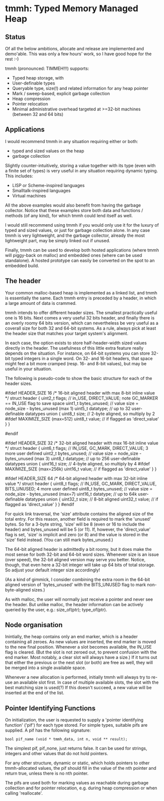 tmmh: Typed Memory Managed Heap
===============================

Status
------
Of all the below ambitions, allocate and release are implemented and demo'able. This was only a few hours' work, so I have good hope for the rest :-)


tmmh (pronounced: TIMMEH!!!) supports:
- Typed heap storage, with
- User-definable types
- Queryable type, size(!) and related information for any heap pointer
- Mark / sweep-based, explicit garbage collection
- Heap compression
- Pointer relocation
- Minimal administrative overhead targeted at >=32-bit machines (between 32 and 64 bits)


Applications
------------

I would recommend tmmh in any situation requiring either or both:
- typed and sized values on the heap
- garbage collection

Slightly counter-intuitively, storing a value together with its type (even with a finite set of types) is very useful in any situation requiring dynamic typing. This includes:

- LISP or Scheme-inspired languages
- Smalltalk-inspired languages
- Virtual machines

All the above examples would also benefit from having the garbage collector. Notice that these examples store both data and functions / methods (of any kind), for which tmmh could lend itself as well.

I would still recommend using tmmh if you would only use it for the luxury of typed and sized values, or just for garbage collection alone. In any case tmmh is very lightweight, and the garbage collector, already the most lightweight part, may be simply linked out if unused.

Finally, tmmh can be used to develop both hosted applications (where tmmh will piggy-back on malloc) and embedded ones (where can be used standalone). A hosted prototype can easily be converted on the spot to an embedded build.

The header
----------

Your common malloc-based heap is implemented as a linked list, and tmmh is essentially the same. Each tmmh entry is preceded by a header, in which a large amount of data is crammed.

tmmh intends to offer different header sizes. The smallest practically useful one is 16 bits. Next comes a very useful 32 bits header, and finally there is an overly roomy 64 bits version, which can nevertheless be very useful as a coverall size for both 32 and 64-bit systems. As a rule, always pick at least the header size that matches your target system's alignment.

In each case, the option exists to store half-header-width sized values directly in the header. The usefulness of this little extra feature really depends on the situation. For instance, on 64-bit systems you can store 32-bit typed integers in a single word. On 32- and 16-bit headers, that space might feel a bit more cramped (resp. 16- and 8-bit values), but may be useful in your situation.

The following is pseudo-code to show the basic structure for each of the header sizes.

#ifdef HEADER_SIZE 16
/* 16-bit aligned header with max 8-bit inline value */
struct header {
	uint2_t flags; // in_USE, DIRECT_VALUE; note GC_MARKER == IN_USE flag to save space
	uint1_t bytes_unused;  // value size = node_size - bytes_unused (max 1)
	uint5_t datatype; // up to 32 user-definable datatypes
	union {
		uint8_t size; // 2-byte aligned, so multiply by 2 #ifdef MAXIMIZE_SIZE (max=512)
		uint8_t value; // if flagged as 'direct_value'
	}
}

#endif

#ifdef HEADER_SIZE 32
/* 32-bit aligned header with max 16-bit inline value */
struct header {
	uint6_t flags; // IN_USE, GC_MARK, DIRECT_VALUE; 3 more user defined
	uint2_t bytes_unused; // value size = node_size - bytes_unused (max 3)
	uint8_t datatype; // up to 256 user-definable datatypes
	union {
		uint16_t size; // 4-byte aligned, so multiply by 4 #ifdef MAXIMIZE_SIZE (max=256k)
		uint16_t value; // if flagged as 'direct_value'
	}
}

#ifdef HEADER_SIZE 64
/* 64-bit aligned header with max 32-bit inline value */
struct header {
	uint8_t flags; // IN_USE, GC_MARK, DIRECT_VALUE, BITS_UNUSED; 4 more user defined
	uint8_t bytes_unused; // value size = node_size - bytes_unused (max=7)
	uint16_t datatype; // up to 64k user-definable datatypes
	union {
		uint32_t size; // 8-bit aligned
		uint32_t value; // if flagged as 'direct_value'
	}
}
#endif

For quick link traversal, the 'size' attribute contains the aligned size of the total entry. For this reason, another field is required to mark the 'unused' bytes. So for a 3-byte string, 'size' will be 8 (even or 16 to include the header) and bytes_unused will be 5 (or 11). If, however, the 'direct_value' flag is set, 'size' is implicit and zero (or 8) and the value is stored in the 'size' field instead. (You can still mark bytes_unused.)

The 64-bit aligned header is admittedly a bit roomy, but it does make the most sense for both 32-bit and 64-bit word sizes. Whenever size is an issue (over speed), the 32-bit aligned version may serve you better. Notice, though, that even here a 32-bit integer will take up 64 bits of total storage. So adjust your default integer size accordingly!

(As a kind of gimmick, I consider combining the extra room in the 64-bit aligned version of 'bytes_unused' with the BITS_UNUSED flag to mark non-byte-aligned sizes.)

As with malloc, the user will normally just receive a pointer and never see the header. But unlike malloc, the header information can be actively queried by the user, e.g.: size_of(ptr); type_of(ptr).


Node organisation
-----------------

Inintially, the heap contains only an end marker, which is a header containing all zeroes. As new values are inserted, the end marker is moved to the new final position. Whenever a slot becomes available, the IN_USE flag is cleared. (But the slot is not zeroed out, to prevent confusion with the end marker. Most notably, a clear slot will always have a size.) If it turns out that either the previous or the next slot (or both) are free as well, they will be merged into a single available space.

Whenever a new allocation is performed, initially tmmh will always try to re-use an available slot first. In case of multiple available slots, the slot with the best matching size is used(?) If this doesn't succeed, a new value will be inserted at the end of the list.


Pointer Identifying Functions
-----------------------------

On initialization, the user is requested to supply a 'pointer identifying function' ('pif') for each type stored. For simple types, suitable pifs are supplied. A pif has the following signature:

	bool pif_name (void * tmmh_data, int n, void ** result);

The simplest pif, pif_none, just returns false. It can be used for strings, integers and other values that do not hold pointers.

For any other structure, dynamic or static, which holds pointers to other tmmh-allocated values, the pif should fill in the value of the nth pointer and return true, unless there is no nth pointer.

The pifs are used both for marking values as reachable during garbage collection and for pointer relocation, e.g. during heap compression or when calling 'reallocate'.

